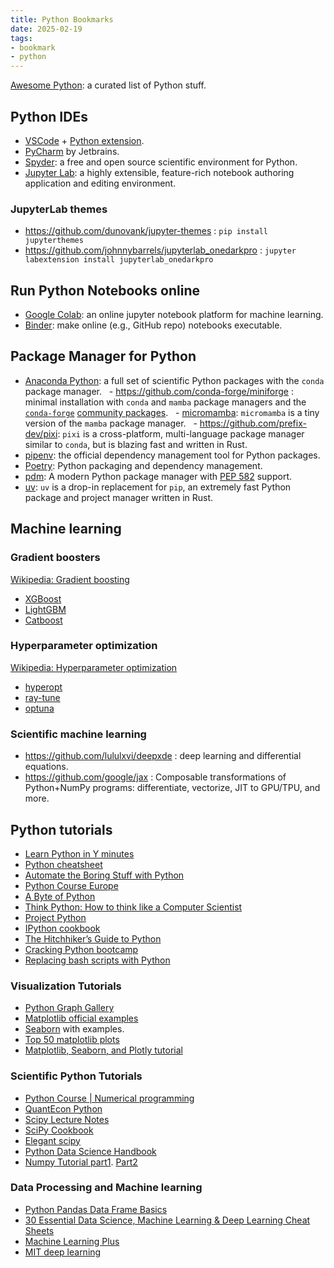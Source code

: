 ```yaml
---
title: Python Bookmarks
date: 2025-02-19
tags:
- bookmark
- python
---
```


[Awesome Python](https://github.com/vinta/awesome-python): a curated list of Python stuff.

## Python IDEs

- [VSCode](https://code.visualstudio.com/) + [Python extension](https://code.visualstudio.com/docs/languages/python).
- [PyCharm](https://www.jetbrains.com/pycharm/) by Jetbrains.
- [Spyder](https://www.spyder-ide.org/): a free and open source scientific environment for Python.
- [Jupyter Lab](https://github.com/jupyterlab/jupyterlab): a highly extensible, feature-rich notebook authoring application and editing environment.

### JupyterLab themes

- https://github.com/dunovank/jupyter-themes : `pip install jupyterthemes`
- https://github.com/johnnybarrels/jupyterlab_onedarkpro : `jupyter labextension install jupyterlab_onedarkpro`

## Run Python Notebooks online

- [Google Colab](https://colab.research.google.com/): an online jupyter notebook platform for machine learning.
- [Binder](https://mybinder.org/): make online (e.g., GitHub repo) notebooks executable.

## Package Manager for Python

- [Anaconda Python](https://www.anaconda.com/products/individual): a full set of scientific Python packages with the `conda` package manager.
  - https://github.com/conda-forge/miniforge : minimal installation with `conda` and `mamba` package managers and the [`conda-forge`](https://conda-forge.org/) [community packages](https://anaconda.org/conda-forge/repo).
  - [micromamba](https://mamba.readthedocs.io/en/latest/user_guide/micromamba.html): `micromamba` is a tiny version of the `mamba` package manager.
  - https://github.com/prefix-dev/pixi: `pixi` is a cross-platform, multi-language package manager similar to `conda`, but is blazing fast and written in Rust.
- [pipenv](https://pipenv.pypa.io/en/latest/): the official dependency management tool for Python packages.
- [Poetry](https://python-poetry.org/): Python packaging and dependency management.
- [pdm](https://pdm.fming.dev/): A modern Python package manager with [PEP 582](https://www.python.org/dev/peps/pep-0582) support.
- [uv](https://docs.astral.sh/uv/): `uv` is a drop-in replacement for `pip`, an extremely fast Python package and project manager written in Rust.

## Machine learning

### Gradient boosters

[Wikipedia: Gradient boosting](https://en.wikipedia.org/wiki/Gradient_boosting)

- [XGBoost](https://xgboost.readthedocs.io/en/latest/)
- [LightGBM](https://lightgbm.readthedocs.io/en/latest/)
- [Catboost](https://github.com/catboost/catboost)

### Hyperparameter optimization

[Wikipedia: Hyperparameter optimization](https://en.wikipedia.org/wiki/Hyperparameter_optimization)

- [hyperopt](https://github.com/hyperopt/hyperopt)
- [ray-tune](https://docs.ray.io/en/latest/tune/index.html)
- [optuna](https://optuna.org/)

### Scientific machine learning

- https://github.com/lululxvi/deepxde : deep learning and differential equations.
- https://github.com/google/jax : Composable transformations of Python+NumPy programs: differentiate, vectorize, JIT to GPU/TPU, and more.

## Python tutorials

- [Learn Python in Y minutes](https://learnxinyminutes.com/docs/python/)
- [Python cheatsheet](https://github.com/gto76/python-cheatsheet)
- [Automate the Boring Stuff with Python](https://automatetheboringstuff.com/2e/)
- [Python Course Europe](https://www.python-course.eu/)
- [A Byte of Python](https://python.swaroopch.com/)
- [Think Python: How to think like a Computer Scientist](https://open.umn.edu/opentextbooks/textbooks/43)
- [Project Python](http://projectpython.net/chapter00/)
- [IPython cookbook](https://ipython-books.github.io/)
- [The Hitchhiker’s Guide to Python](https://docs.python-guide.org/)
- [Cracking Python bootcamp](https://github.com/purcellconsult/Cracking-Python-Bootcamp)
- [Replacing bash scripts with Python](https://github.com/ninjaaron/replacing-bash-scripting-with-python)

### Visualization Tutorials

- [Python Graph Gallery](https://python-graph-gallery.com/)
- [Matplotlib official examples](https://matplotlib.org/examples/index.html)
- [Seaborn](https://seaborn.pydata.org/) with examples.
- [Top 50 matplotlib plots](https://www.machinelearningplus.com/plots/top-50-matplotlib-visualizations-the-master-plots-python/)
- [Matplotlib, Seaborn, and Plotly tutorial](https://medium.com/jameslearningnote/資料分析-機器學習-第2-5講-資料視覺化-matplotlib-seaborn-plotly-75cd353d6d3f)

### Scientific Python Tutorials

- [Python Course | Numerical programming](https://www.python-course.eu/numerical_programming_with_python.php)
- [QuantEcon Python](https://quantecon.org/quantecon-py)
- [Scipy Lecture Notes](https://scipy-lectures.org/)
- [SciPy Cookbook](https://scipy-cookbook.readthedocs.io/index.html)
- [Elegant scipy](https://github.com/elegant-scipy/elegant-scipy)
- [Python Data Science Handbook](https://jakevdp.github.io/PythonDataScienceHandbook/)
- [Numpy Tutorial part1](https://www.machinelearningplus.com/python/numpy-tutorial-part1-array-python-examples/). [Part2](https://www.machinelearningplus.com/python/numpy-tutorial-python-part2/)

### Data Processing and Machine learning

- [Python Pandas Data Frame Basics](https://towardsdatascience.com/python-pandas-data-frame-basics-b5cfbcd8c039)
- [30 Essential Data Science, Machine Learning & Deep Learning Cheat Sheets](https://www.kdnuggets.com/2017/09/essential-data-science-machine-learning-deep-learning-cheat-sheets.html)
- [Machine Learning Plus](https://www.machinelearningplus.com/)
- [MIT deep learning](https://github.com/lexfridman/mit-deep-learning)

